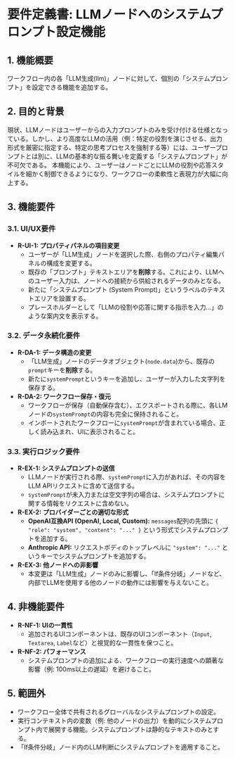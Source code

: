 # 要件定義書: LLMノードへのシステムプロンプト設定機能

## 1. 機能概要
ワークフロー内の各「LLM生成(llm)」ノードに対して、個別の「システムプロンプト」を設定できる機能を追加する。

## 2. 目的と背景
現状、LLMノードはユーザーからの入力プロンプトのみを受け付ける仕様となっている。しかし、より高度なLLMの活用（例：特定の役割を演じさせる、出力形式を厳密に指定する、特定の思考プロセスを強制する等）には、ユーザープロンプトとは別に、LLMの基本的な振る舞いを定義する「システムプロンプト」が不可欠である。
本機能により、ユーザーはノードごとにLLMの役割や応答スタイルを細かく制御できるようになり、ワークフローの柔軟性と表現力が大幅に向上する。

## 3. 機能要件
### 3.1. UI/UX要件
- **R-UI-1: プロパティパネルの項目変更**
  - ユーザーが「LLM生成」ノードを選択した際、右側のプロパティ編集パネルの構成を変更する。
  - 既存の「プロンプト」テキストエリアを**削除**する。これにより、LLMへのユーザー入力は、ノードへの接続から供給されるデータのみとなる。
  - 新たに「システムプロンプト (System Prompt)」というラベルのテキストエリアを設置する。
  - プレースホルダーとして「LLMの役割や応答に関する指示を入力...」のような案内文を表示する。

### 3.2. データ永続化要件
- **R-DA-1: データ構造の変更**
  - 「LLM生成」ノードのデータオブジェクト(`node.data`)から、既存の`prompt`キーを**削除**する。
  - 新たに`systemPrompt`というキーを追加し、ユーザーが入力した文字列を保存する。
- **R-DA-2: ワークフロー保存・復元**
  - ワークフローが保存（自動保存含む）、エクスポートされる際に、各LLMノードの`systemPrompt`の内容も完全に保持されること。
  - インポートされたワークフローに`systemPrompt`が含まれている場合、正しく読み込まれ、UIに表示されること。

### 3.3. 実行ロジック要件
- **R-EX-1: システムプロンプトの送信**
  - LLMノードが実行される際、`systemPrompt`に入力があれば、その内容をLLM APIリクエストに含めて送信する。
  - `systemPrompt`が未入力または空文字列の場合は、システムプロンプトに関する情報をリクエストに含めない。
- **R-EX-2: プロバイダーごとの適切な形式**
  - **OpenAI互換API (OpenAI, Local, Custom):** `messages`配列の先頭に `{ "role": "system", "content": "..." }` という形式でシステムプロンプトを追加する。
  - **Anthropic API:** リクエストボディのトップレベルに `"system": "..."` というキーでシステムプロンプトを追加する。
- **R-EX-3: 他ノードへの非影響**
  - 本変更は「LLM生成」ノードのみに影響し、「If条件分岐」ノードなど、内部でLLMを使用する他のノードの動作には影響を与えないこと。

## 4. 非機能要件
- **R-NF-1: UIの一貫性**
  - 追加されるUIコンポーネントは、既存のUIコンポーネント（`Input`, `Textarea`, `Label`など）と視覚的な一貫性を保つこと。
- **R-NF-2: パフォーマンス**
  - システムプロンプトの追加による、ワークフローの実行速度への顕著な影響（例: 100ms以上の遅延）を避けること。

## 5. 範囲外
- ワークフロー全体で共有されるグローバルなシステムプロンプトの設定。
- 実行コンテキスト内の変数（例: 他のノードの出力）を動的にシステムプロンプト内で展開する機能。システムプロンプトは静的なテキストのみとする。
- 「If条件分岐」ノード内のLLM判断にシステムプロンプトを適用すること。

